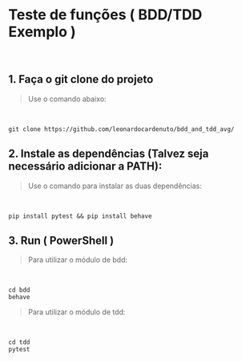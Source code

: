# Teste de funções ( BDD/TDD Exemplo )
<br>

## 1. Faça o git clone do projeto

> Use o comando abaixo:
<br>

```
git clone https://github.com/leonardocardenuto/bdd_and_tdd_avg/
```

## 2. Instale as dependências (Talvez seja necessário adicionar a PATH):

> Use o comando para instalar as duas dependências:
<br>

```
pip install pytest && pip install behave
```

## 3. Run ( PowerShell )

> Para utilizar o módulo de bdd:
<br>

```
cd bdd
behave
```

> Para utilizar o módulo de tdd:
<br>

```
cd tdd
pytest
```
